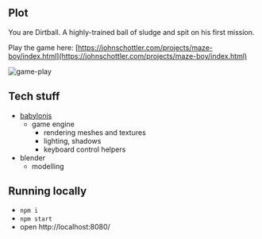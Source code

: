 ## Plot

You are Dirtball. A highly-trained ball of sludge and spit on his first mission.

Play the game here: [https://johnschottler.com/projects/maze-boy/index.html](https://johnschottler.com/projects/maze-boy/index.html)

![game-play](./gameplay.jpg)

## Tech stuff

- [babylonjs](https://www.babylonjs.com/)
    - game engine
        - rendering meshes and textures
        - lighting, shadows
        - keyboard control helpers
- blender
    - modelling

## Running locally

- `npm i`
- `npm start`
- open http://localhost:8080/